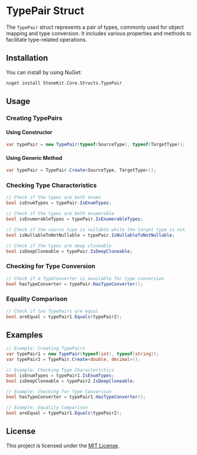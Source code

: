 # TypePair Struct

The `TypePair` struct represents a pair of types, commonly used for object mapping and type conversion. It includes various properties and methods to facilitate type-related operations.


## Installation

You can install by using NuGet:

```bash
nuget install StoneKit.Core.Structs.TypePair
```


## Usage

### Creating TypePairs

#### Using Constructor

```csharp
var typePair = new TypePair(typeof(SourceType), typeof(TargetType));
```

#### Using Generic Method

```csharp
var typePair = TypePair.Create<SourceType, TargetType>();
```

### Checking Type Characteristics

```csharp
// Check if the types are both enums
bool isEnumTypes = typePair.IsEnumTypes;

// Check if the types are both enumerable
bool isEnumerableTypes = typePair.IsEnumerableTypes;

// Check if the source type is nullable while the target type is not
bool isNullableToNotNullable = typePair.IsNullableToNotNullable;

// Check if the types are deep cloneable
bool isDeepCloneable = typePair.IsDeepCloneable;
```

### Checking for Type Conversion

```csharp
// Check if a TypeConverter is available for type conversion
bool hasTypeConverter = typePair.HasTypeConverter();
```

### Equality Comparison

```csharp
// Check if two TypePairs are equal
bool areEqual = typePair1.Equals(typePair2);
```

## Examples

```csharp
// Example: Creating TypePairs
var typePair1 = new TypePair(typeof(int), typeof(string));
var typePair2 = TypePair.Create<double, decimal>();

// Example: Checking Type Characteristics
bool isEnumTypes = typePair1.IsEnumTypes;
bool isDeepCloneable = typePair2.IsDeepCloneable;

// Example: Checking for Type Conversion
bool hasTypeConverter = typePair1.HasTypeConverter();

// Example: Equality Comparison
bool areEqual = typePair1.Equals(typePair2);
```

## License

This project is licensed under the [MIT License](LICENSE.md).
